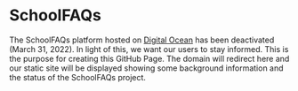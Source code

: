 # SchoolFAQs
The SchoolFAQs platform hosted on [Digital Ocean](digitalocean.com) has been deactivated (March 31, 2022). In light of this, we want our users to stay informed. This is the purpose for creating this GitHub Page. The domain will redirect here and our static site will be displayed showing some background information and the status of the SchoolFAQs project.
